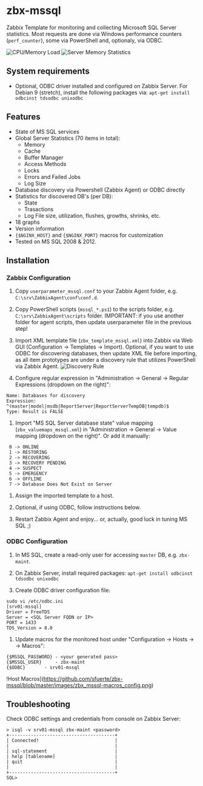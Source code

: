 # zbx-mssql

Zabbix Template for monitoring and collecting Microsoft SQL Server statistics.
Most requests are done via Windows performance counters (`perf_counter`), some via PowerShell and, optionaly, via ODBC.


![CPU/Memory Load](https://github.com/sfuerte/zbx-mssql/blob/master/images/zbx_mssql-cpu_mem_load.png)
![Server Memory Statistics](https://github.com/sfuerte/zbx-mssql/blob/master/images/zbx_mssql-server_memory.png)

## System requirements

- Optional, ODBC driver installed and configured on Zabbix Server. 
For Debian 9 (stretch), install the following packages via: 
`apt-get install odbcinst tdsodbc unixodbc`


## Features

- State of MS SQL services
- Global Server Statistics (70 items in total):
  - Memory
  - Cache
  - Buffer Manager
  - Access Methods
  - Locks
  - Errors and Failed Jobs
  - Log Size
- Database discovery via Powershell (Zabbix Agent) or ODBC directly
- Statistics for discovered DB's (per DB):
  - State
  - Trasactions
  - Log File size, utilization, flushes, growths, shrinks, etc.
- 18 graphs
- Version information
- `{$NGINX_HOST}` and `{$NGINX_PORT}` macros for customization
- Tested on MS SQL 2008 & 2012. 


## Installation
 
### Zabbix Configuration

1) Copy `userparameter_mssql.conf` to your Zabbix Agent folder, e.g. `C:\srv\ZabbixAgent\conf\conf.d`.

1) Copy PowerShell scripts (`mssql_*.ps1`) to the scripts folder, e.g. `C:\srv\ZabbixAgent\scripts` folder.
IMPORTANT: if you use another folder for agent scripts, then update userparameter file in the previous step!

1) Import XML template file (`zbx_template_mssql.xml`) into Zabbix via Web GUI (Configuration -> Templates -> Import).
Optional, if you want to use ODBC for discovering databases, then update XML file before importing, as all item prototypes
are under a discovery rule that utilizes PowerShell via Zabbix Agent.
![Discovery Rule](https://github.com/sfuerte/zbx-mssql/blob/master/images/zbx_mssql-discovery_rules.png)

1) Configure regular expression in "Administration -> General -> Regular Expressions (dropdown on the right)":
```
Name: Databases for discovery
Expression: ^(master|model|msdb|ReportServer|ReportServerTempDB|tempdb)$
Type: Result is FALSE
```

1) Import "MS SQL Server database state" value mapping (`zbx_valuemaps_mssql.xml`) in "Administration -> General -> Value mapping (dropdown on the right)". 
Or add it manually:
```
 0 -> ONLINE
 1 -> RESTORING
 2 -> RECOVERING
 3 -> RECOVERY PENDING
 4 -> SUSPECT
 5 -> EMERGENCY
 6 -> OFFLINE
 7 -> Database Does Not Exist on Server
```

1) Assign the imported template to a host.

1) Optional, if using ODBC, follow instructions below.

1) Restart Zabbix Agent and enjoy... or, actually, good luck in tuning MS SQL ;) 


### ODBC Configuration

1) In MS SQL, create a read-only user for accessing `master` DB, e.g. `zbx-maint`.

1) On Zabbix Server, install required packages:
`apt-get install odbcinst tdsodbc unixodbc`

1) Create ODBC driver configuration file:
```
sudo vi /etc/odbc.ini
[srv01-mssql]
Driver = FreeTDS
Server = <SQL Server FQDN or IP>
PORT = 1433
TDS_Version = 8.0
```

1) Update macros for the monitored host under "Configuration -> Hosts -> <host> -> Macros":
```
{$MSSQL_PASSWORD} - <your generated pass>
{$MSSQL_USER}	  - zbx-maint
{$ODBC}		  - srv01-mssql
```

!Host Macros](https://github.com/sfuerte/zbx-mssql/blob/master/images/zbx_mssql-macros_config.png)


## Troubleshooting

Check ODBC settings and credentials from console on Zabbix Server:

```shell
> isql -v srv01-mssql zbx-maint <password>
+---------------------------------------+
| Connected!                            |
|                                       |
| sql-statement                         |
| help [tablename]                      |
| quit                                  |
|                                       |
+---------------------------------------+
SQL>
```
